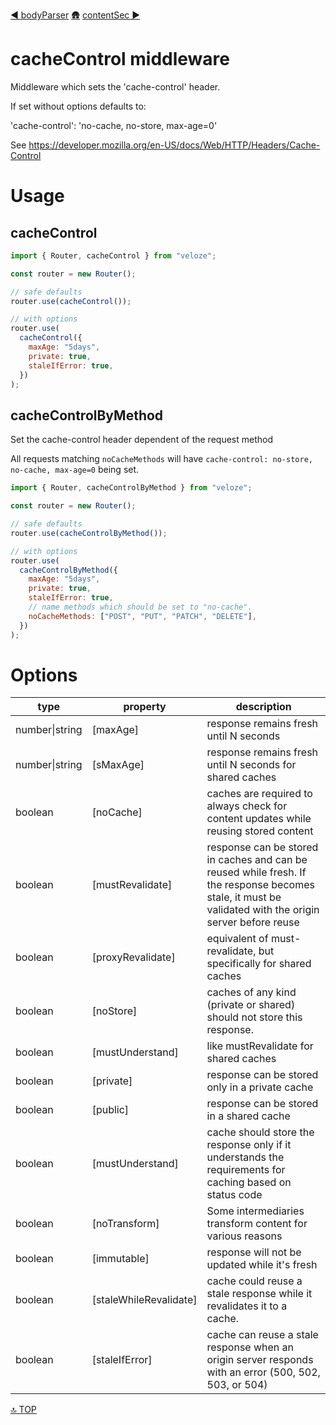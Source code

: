 [◀︎ bodyParser](../middleware/bodyParser.md)
[🛖](../index.md)
[contentSec ▶](../middleware/contentSec.md)

# cacheControl middleware

Middleware which sets the 'cache-control' header.

If set without options defaults to:

'cache-control': 'no-cache, no-store, max-age=0'

See https://developer.mozilla.org/en-US/docs/Web/HTTP/Headers/Cache-Control

# Usage

## cacheControl

```js
import { Router, cacheControl } from "veloze";

const router = new Router();

// safe defaults
router.use(cacheControl());

// with options
router.use(
  cacheControl({
    maxAge: "5days",
    private: true,
    staleIfError: true,
  })
);
```

## cacheControlByMethod

Set the cache-control header dependent of the request method

All requests matching `noCacheMethods` will have `cache-control: no-store,
no-cache, max-age=0` being set.

```js
import { Router, cacheControlByMethod } from "veloze";

const router = new Router();

// safe defaults
router.use(cacheControlByMethod());

// with options
router.use(
  cacheControlByMethod({
    maxAge: "5days",
    private: true,
    staleIfError: true,
    // name methods which should be set to "no-cache".
    noCacheMethods: ["POST", "PUT", "PATCH", "DELETE"],
  })
);
```

# Options

| type           | property                | description                                                                                                                                             |
| -------------- | ----------------------- | ------------------------------------------------------------------------------------------------------------------------------------------------------- |
| number\|string | \[maxAge]               | response remains fresh until N seconds                                                                                                                  |
| number\|string | \[sMaxAge]              | response remains fresh until N seconds for shared caches                                                                                                |
| boolean        | \[noCache]              | caches are required to always check for content updates while reusing stored content                                                                    |
| boolean        | \[mustRevalidate]       | response can be stored in caches and can be reused while fresh. If the response becomes stale, it must be validated with the origin server before reuse |
| boolean        | \[proxyRevalidate]      | equivalent of must-revalidate, but specifically for shared caches                                                                                       |
| boolean        | \[noStore]              | caches of any kind (private or shared) should not store this response.                                                                                  |
| boolean        | \[mustUnderstand]       | like mustRevalidate for shared caches                                                                                                                   |
| boolean        | \[private]              | response can be stored only in a private cache                                                                                                          |
| boolean        | \[public]               | response can be stored in a shared cache                                                                                                                |
| boolean        | \[mustUnderstand]       | cache should store the response only if it understands the requirements for caching based on status code                                                |
| boolean        | \[noTransform]          | Some intermediaries transform content for various reasons                                                                                               |
| boolean        | \[immutable]            | response will not be updated while it's fresh                                                                                                           |
| boolean        | \[staleWhileRevalidate] | cache could reuse a stale response while it revalidates it to a cache.                                                                                  |
| boolean        | \[staleIfError]         | cache can reuse a stale response when an origin server responds with an error (500, 502, 503, or 504)                                                   |

[🔝 TOP](#top)
